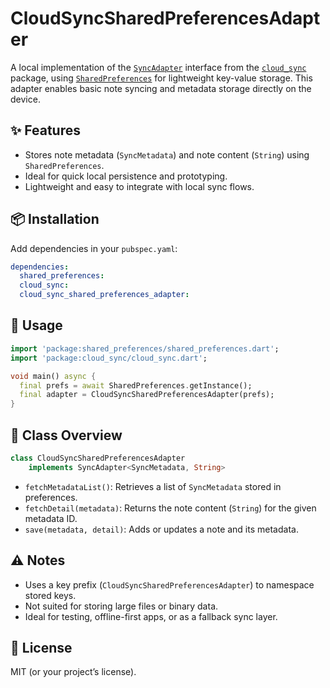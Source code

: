 # CloudSyncSharedPreferencesAdapter

A local implementation of the [`SyncAdapter`](https://pub.dev/documentation/cloud_sync/latest/cloud_sync/SyncAdapter-class.html) interface from the [`cloud_sync`](https://pub.dev/packages/cloud_sync) package, using [`SharedPreferences`](https://pub.dev/packages/shared_preferences) for lightweight key-value storage. This adapter enables basic note syncing and metadata storage directly on the device.

## ✨ Features

- Stores note metadata (`SyncMetadata`) and note content (`String`) using `SharedPreferences`.
- Ideal for quick local persistence and prototyping.
- Lightweight and easy to integrate with local sync flows.

## 📦 Installation

Add dependencies in your `pubspec.yaml`:

```yaml
dependencies:
  shared_preferences:
  cloud_sync:
  cloud_sync_shared_preferences_adapter:
```

## 🚀 Usage

```dart
import 'package:shared_preferences/shared_preferences.dart';
import 'package:cloud_sync/cloud_sync.dart';

void main() async {
  final prefs = await SharedPreferences.getInstance();
  final adapter = CloudSyncSharedPreferencesAdapter(prefs);
}
```

## 📁 Class Overview

```dart
class CloudSyncSharedPreferencesAdapter
    implements SyncAdapter<SyncMetadata, String>
```

- `fetchMetadataList()`: Retrieves a list of `SyncMetadata` stored in preferences.
- `fetchDetail(metadata)`: Returns the note content (`String`) for the given metadata ID.
- `save(metadata, detail)`: Adds or updates a note and its metadata.

## ⚠️ Notes

- Uses a key prefix (`CloudSyncSharedPreferencesAdapter`) to namespace stored keys.
- Not suited for storing large files or binary data.
- Ideal for testing, offline-first apps, or as a fallback sync layer.

## 📄 License

MIT (or your project’s license).
